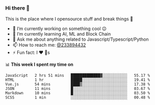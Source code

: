 ### Hi there 👋

<!--
**a233894432/a233894432** is a ✨ _special_ ✨ repository because its `README.md` (this file) appears on your GitHub profile.

Here are some ideas to get you started:

- 🔭 I’m currently working on ...
- 🌱 I’m currently learning ...
- 👯 I’m looking to collaborate on ...
- 🤔 I’m looking for help with ...
- 💬 Ask me about ...
- 📫 How to reach me: ...
- 😄 Pronouns: ...
- ⚡ Fun fact: ...
-->
 
 
This is the place where I opensource stuff and break things :rofl:

- 🔭 I’m currently working on something cool :wink:
- 🌱 I’m currently learning AI, ML and Block Chain
- 💬 Ask me about anything related to Javascript/Typescript/Python
- 📫 How to reach me: [@233894432](https://twitter.com/233894432)
- ⚡ Fun fact: I :heart: :dog:s

📊 **This week I spent my time on**
<!--START_SECTION:waka-->

```text
JavaScript   2 hrs 51 mins   █████████████▓░░░░░░░░░░░   55.17 %
HTML         1 hr            █████░░░░░░░░░░░░░░░░░░░░   19.41 %
Vue.js       54 mins         ████▒░░░░░░░░░░░░░░░░░░░░   17.38 %
JSON         11 mins         █░░░░░░░░░░░░░░░░░░░░░░░░   03.67 %
Markdown     10 mins         █░░░░░░░░░░░░░░░░░░░░░░░░   03.50 %
SCSS         1 min           ░░░░░░░░░░░░░░░░░░░░░░░░░   00.48 %
```

<!--END_SECTION:waka-->
